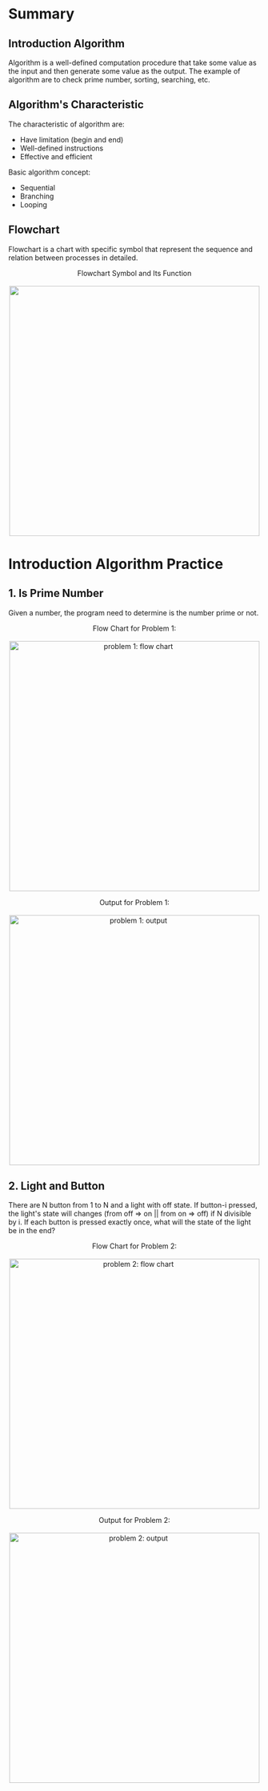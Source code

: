 # Summary

## Introduction Algorithm

Algorithm is a well-defined computation procedure that take some value as the input and then generate some value as the output. The example of algorithm are to check prime number, sorting, searching, etc.

## Algorithm's Characteristic

The characteristic of algorithm are:

- Have limitation (begin and end)
- Well-defined instructions
- Effective and efficient

Basic algorithm concept:

- Sequential
- Branching
- Looping

## Flowchart

Flowchart is a chart with specific symbol that represent the sequence and relation between processes in detailed.

<p align="center">
    Flowchart Symbol and Its Function
    <br><br>
    <img src="https://i.pinimg.com/originals/99/91/24/9991246baa761e7cede10df3113d9193.jpg" width="500"/>
</p>

# Introduction Algorithm Practice

## 1. Is Prime Number

Given a number, the program need to determine is the number prime or not.

<p align="center">
    Flow Chart for Problem 1:
    <br><br>
    <img src="./screenshots/problem1_flowchart.png" alt="problem 1: flow chart" width="500"/>
</p>

<p align="center">
    Output for Problem 1:
    <br><br>
    <img src="./screenshots/problem1.png" alt="problem 1: output" width="500"/>
</p>

## 2. Light and Button

There are N button from 1 to N and a light with off state. If button-i pressed, the light's state will changes (from off => on || from on => off) if N divisible by i. If each button is pressed exactly once, what will the state of the light be in the end?

<p align="center">
    Flow Chart for Problem 2:
    <br><br>
    <img src="./screenshots/problem2_flowchart.png" alt="problem 2: flow chart" width="500"/>
</p>

<p align="center">
    Output for Problem 2:
    <br><br>
    <img src="./screenshots/problem2.png" alt="problem 2: output" width="500"/>
</p>
